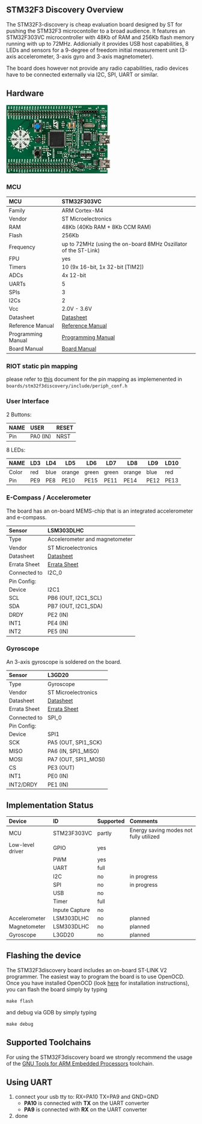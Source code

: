 ## STM32F3 Discovery Overview

The STM32F3-discovery is cheap evaluation board designed by ST for pushing the STM32F3 microcontoller to a broad audience. It features an STM32F303VC microcontroller with 48Kb of RAM and 256Kb flash memory running with up to 72MHz. Addionially it provides USB host capabilities, 8 LEDs and sensors for a 9-degree of freedom initial measurement unit (3-axis accelerometer, 3-axis gyro and 3-axis magnetometer).

The board does however not provide any radio capabilities, radio devices have to be connected externally via I2C, SPI, UART or similar.

## Hardware

![STM32F3discovery image](imgs/stm32f3discovery.jpeg)


### MCU
| MCU 		| STM32F303VC 		|
|:------------- |:--------------------- |
| Family	| ARM Cortex-M4 	|
| Vendor	| ST Microelectronics	|
| RAM		| 48Kb (40Kb RAM + 8Kb CCM RAM)	|
| Flash		| 256Kb				|
| Frequency	| up to 72MHz (using the on-board 8MHz Oszillator of the ST-Link) |
| FPU		| yes				|
| Timers	| 10 (9x 16-bit, 1x 32-bit [TIM2])	|
| ADCs		| 4x 12-bit			|
| UARTs		| 5 				|
| SPIs		| 3					|
| I2Cs		| 2 				|
| Vcc		| 2.0V - 3.6V			|
| Datasheet 	| [Datasheet](http://www.st.com/web/en/resource/technical/document/datasheet/DM00058181.pdf) |
| Reference Manual | [Reference Manual](http://www.st.com/web/en/resource/technical/document/reference_manual/DM00043574.pdf) |
| Programming Manual | [Programming Manual](http://www.st.com/st-web-ui/static/active/en/resource/technical/document/programming_manual/DM00046982.pdf) |
| Board Manual	| [Board Manual](http://www.st.com/st-web-ui/static/active/en/resource/technical/document/user_manual/DM00063382.pdf)|

### RIOT static pin mapping

please refer to [this](https://docs.google.com/spreadsheets/d/1gnxsux5WpFrn-33Ivb9nGgTBqooqgDYxRkhZms-cvsc/edit?usp=sharing) document for the pin mapping as implemenented in `boards/stm32f3discovery/include/periph_conf.h`

### User Interface

2 Buttons:

| NAME	| USER 	| RESET 	|
|:----- |:----- |:--------- |
| Pin 	| PA0 (IN) | NRST	|

8 LEDs:

| NAME	| LD3	| LD4	| LD5	| LD6	| LD7 	| LD8 	| LD9	| LD10	|
| -----	| -----	| -----	| -----	| -----	| -----	| -----	| -----	| -----	|
| Color	| red	| blue	| orange| green	| green	| orange| blue	| red	|
| Pin	| PE9	| PE8	| PE10	| PE15	| PE11 	| PE14	| PE12	| PE13	|



### E-Compass / Accelerometer

The board has an on-board MEMS-chip that is an integrated accelerometer and e-compass.

| Sensor	| LSM303DLHC		|
|:------------- |:--------------------- |
| Type		| Accelerometer and magnetometer |
| Vendor	| ST Microelectronics	|
| Datasheet	| [Datasheet](http://www.st.com/st-web-ui/static/active/en/resource/technical/document/datasheet/DM00027543.pdf)		|
| Errata Sheet  | [Errata Sheet](http://www.st.com/st-web-ui/static/active/en/fragment/legal/statements/disclaimer/disclaimer_errata.pdf) |
| Connected to	| I2C_0			|
| Pin Config:	||
| Device	| I2C1			|
| SCL		| PB6 (OUT, I2C1_SCL)	|
| SDA		| PB7 (OUT, I2C1_SDA)	|
| DRDY		| PE2 (IN)		|
| INT1		| PE4 (IN)		|
| INT2		| PE5 (IN)		|



### Gyroscope

An 3-axis gyroscope is soldered on the board.

| Sensor	| L3GD20		|
|:------------- |:--------------------- |
| Type		| Gyroscope		|
| Vendor	| ST Microelectronics	|
| Datasheet	| [Datasheet](http://www.st.com/st-web-ui/static/active/en/resource/technical/document/datasheet/DM00036465.pdf)	|
| Errata Sheet  | [Errata Sheet](http://www.st.com/st-web-ui/static/active/en/fragment/legal/statements/disclaimer/disclaimer_errata.pdf) |
| Connected to 	| SPI_0			|
| Pin Config:	||
| Device	| SPI1			|
| SCK		| PA5 (OUT, SPI1_SCK)	|
| MISO		| PA6 (IN,  SPI1_MISO)	|
| MOSI		| PA7 (OUT, SPI1_MOSI)	|
| CS		| PE3 (OUT)		|
| INT1		| PE0 (IN)		|
| INT2/DRDY	| PE1 (IN)		|


## Implementation Status

| Device	| ID		| Supported	| Comments	|
|:------------- |:------------- |:------------- |:------------- |
| MCU		| STM23F303VC	| partly	| Energy saving modes not fully utilized |
| Low-level driver | GPIO	| yes		||
|		| PWM		| yes		||
|		| UART		| full		||
|		| I2C		| no		| in progress	|
|		| SPI		| no		| in progress	|
|		| USB		| no		||
| 		| Timer		| full		||
|		| Inpute Capture| no		||
| Accelerometer	| LSM303DLHC	| no		| planned |
| Magnetometer	| LSM303DLHC	| no		| planned |
| Gyroscope	| L3GD20	| no		| planned |


## Flashing the device


The STM32F3discovery board includes an on-board ST-LINK V2 programmer. The easiest way to program the board is to use OpenOCD. Once you have installed OpenOCD (look [here](https://github.com/RIOT-OS/RIOT/wiki/OpenOCD) for installation instructions), you can flash the board simply by typing

```
make flash
```
and debug via GDB by simply typing
```
make debug
```


## Supported Toolchains

For using the STM32F3discovery board we strongly recommend the usage of the [GNU Tools for ARM Embedded Processors](https://launchpad.net/gcc-arm-embedded) toolchain.


## Using UART

1. connect your usb tty to: RX=PA10 TX=PA9 and GND=GND
   - **PA10** is connected with **TX** on the UART converter 
   - **PA9** is connected with **RX** on the UART converter
2. done